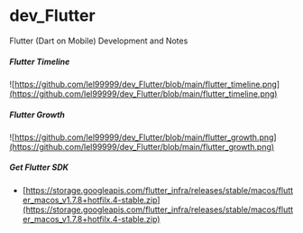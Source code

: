 # dev_Flutter
Flutter (Dart on Mobile) Development and Notes

##### Flutter Timeline
![https://github.com/lel99999/dev_Flutter/blob/main/flutter_timeline.png](https://github.com/lel99999/dev_Flutter/blob/main/flutter_timeline.png) <br/>

##### Flutter Growth
![https://github.com/lel99999/dev_Flutter/blob/main/flutter_growth.png](https://github.com/lel99999/dev_Flutter/blob/main/flutter_growth.png) <br/>

##### Get Flutter SDK
- [https://storage.googleapis.com/flutter_infra/releases/stable/macos/flutter_macos_v1.7.8+hotfilx.4-stable.zip](https://storage.googleapis.com/flutter_infra/releases/stable/macos/flutter_macos_v1.7.8+hotfilx.4-stable.zip) <br/>

